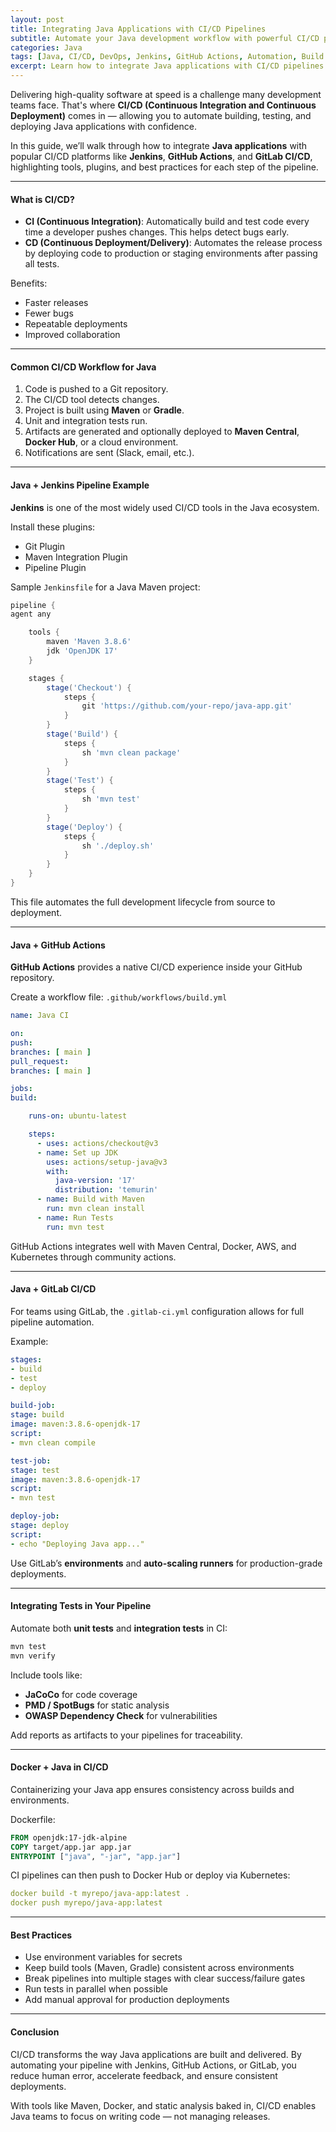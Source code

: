 ```yaml
---
layout: post
title: Integrating Java Applications with CI/CD Pipelines
subtitle: Automate your Java development workflow with powerful CI/CD pipeline integrations
categories: Java
tags: [Java, CI/CD, DevOps, Jenkins, GitHub Actions, Automation, Build Tools]
excerpt: Learn how to integrate Java applications with CI/CD pipelines using Jenkins, GitHub Actions, and GitLab CI. Automate testing, builds, deployments, and release cycles for faster, error-free delivery.
---
```




Delivering high-quality software at speed is a challenge many development teams face. That's where **CI/CD (Continuous Integration and Continuous Deployment)** comes in — allowing you to automate building, testing, and deploying Java applications with confidence.

In this guide, we’ll walk through how to integrate **Java applications** with popular CI/CD platforms like **Jenkins**, **GitHub Actions**, and **GitLab CI/CD**, highlighting tools, plugins, and best practices for each step of the pipeline.

---

#### What is CI/CD?

- **CI (Continuous Integration)**: Automatically build and test code every time a developer pushes changes. This helps detect bugs early.
- **CD (Continuous Deployment/Delivery)**: Automates the release process by deploying code to production or staging environments after passing all tests.

Benefits:
- Faster releases
- Fewer bugs
- Repeatable deployments
- Improved collaboration

---

#### Common CI/CD Workflow for Java

1. Code is pushed to a Git repository.
2. The CI/CD tool detects changes.
3. Project is built using **Maven** or **Gradle**.
4. Unit and integration tests run.
5. Artifacts are generated and optionally deployed to **Maven Central**, **Docker Hub**, or a cloud environment.
6. Notifications are sent (Slack, email, etc.).

---

#### Java + Jenkins Pipeline Example

**Jenkins** is one of the most widely used CI/CD tools in the Java ecosystem.

Install these plugins:
- Git Plugin
- Maven Integration Plugin
- Pipeline Plugin

Sample `Jenkinsfile` for a Java Maven project:

```groovy
pipeline {
agent any

    tools {
        maven 'Maven 3.8.6'
        jdk 'OpenJDK 17'
    }

    stages {
        stage('Checkout') {
            steps {
                git 'https://github.com/your-repo/java-app.git'
            }
        }
        stage('Build') {
            steps {
                sh 'mvn clean package'
            }
        }
        stage('Test') {
            steps {
                sh 'mvn test'
            }
        }
        stage('Deploy') {
            steps {
                sh './deploy.sh'
            }
        }
    }
}
```

This file automates the full development lifecycle from source to deployment.

---

#### Java + GitHub Actions

**GitHub Actions** provides a native CI/CD experience inside your GitHub repository.

Create a workflow file: `.github/workflows/build.yml`

```yml
name: Java CI

on:
push:
branches: [ main ]
pull_request:
branches: [ main ]

jobs:
build:

    runs-on: ubuntu-latest

    steps:
      - uses: actions/checkout@v3
      - name: Set up JDK
        uses: actions/setup-java@v3
        with:
          java-version: '17'
          distribution: 'temurin'
      - name: Build with Maven
        run: mvn clean install
      - name: Run Tests
        run: mvn test
```

GitHub Actions integrates well with Maven Central, Docker, AWS, and Kubernetes through community actions.

---

#### Java + GitLab CI/CD

For teams using GitLab, the `.gitlab-ci.yml` configuration allows for full pipeline automation.

Example:

```yml
stages:
- build
- test
- deploy

build-job:
stage: build
image: maven:3.8.6-openjdk-17
script:
- mvn clean compile

test-job:
stage: test
image: maven:3.8.6-openjdk-17
script:
- mvn test

deploy-job:
stage: deploy
script:
- echo "Deploying Java app..."
```

Use GitLab’s **environments** and **auto-scaling runners** for production-grade deployments.

---

#### Integrating Tests in Your Pipeline

Automate both **unit tests** and **integration tests** in CI:

```bash
mvn test
mvn verify
```

Include tools like:
- **JaCoCo** for code coverage
- **PMD / SpotBugs** for static analysis
- **OWASP Dependency Check** for vulnerabilities

Add reports as artifacts to your pipelines for traceability.

---

#### Docker + Java in CI/CD

Containerizing your Java app ensures consistency across builds and environments.

Dockerfile:

```dockerfile
FROM openjdk:17-jdk-alpine
COPY target/app.jar app.jar
ENTRYPOINT ["java", "-jar", "app.jar"]
```

CI pipelines can then push to Docker Hub or deploy via Kubernetes:

```yml
docker build -t myrepo/java-app:latest .
docker push myrepo/java-app:latest
```

---

#### Best Practices

- Use environment variables for secrets
- Keep build tools (Maven, Gradle) consistent across environments
- Break pipelines into multiple stages with clear success/failure gates
- Run tests in parallel when possible
- Add manual approval for production deployments

---

#### Conclusion

CI/CD transforms the way Java applications are built and delivered. By automating your pipeline with Jenkins, GitHub Actions, or GitLab, you reduce human error, accelerate feedback, and ensure consistent deployments.

With tools like Maven, Docker, and static analysis baked in, CI/CD enables Java teams to focus on writing code — not managing releases.

